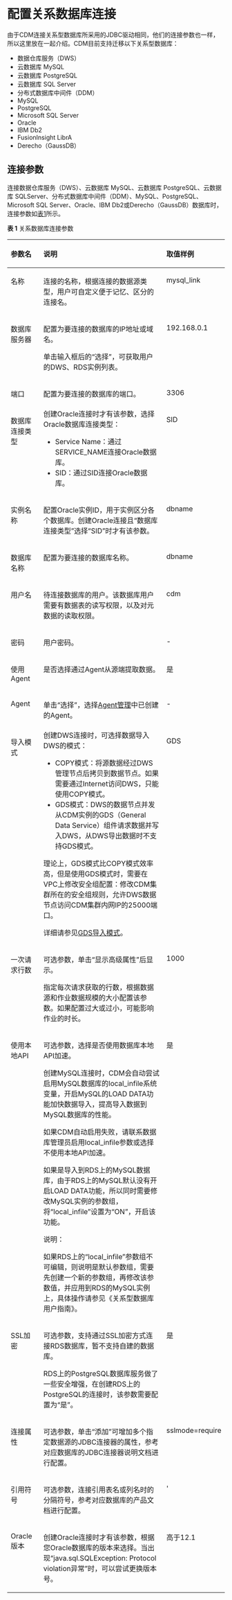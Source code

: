 # 配置关系数据库连接<a name="dayu_01_0044"></a>

由于CDM连接关系型数据库所采用的JDBC驱动相同，他们的连接参数也一样，所以这里放在一起介绍。CDM目前支持迁移以下关系型数据库：

-   数据仓库服务（DWS）
-   云数据库 MySQL
-   云数据库 PostgreSQL
-   云数据库 SQL Server
-   分布式数据库中间件（DDM）
-   MySQL
-   PostgreSQL
-   Microsoft SQL Server
-   Oracle
-   IBM Db2
-   FusionInsight LibrA
-   Derecho（GaussDB）

## 连接参数<a name="zh-cn_topic_0108275292_section15282162394110"></a>

连接数据仓库服务（DWS）、云数据库 MySQL、云数据库 PostgreSQL、云数据库 SQLServer、分布式数据库中间件（DDM）、MySQL、PostgreSQL、Microsoft SQL Server、Oracle、IBM Db2或Derecho（GaussDB）数据库时，连接参数如[表1](#zh-cn_topic_0108275292_table5321744015490)所示。

**表 1**  关系数据库连接参数

<a name="zh-cn_topic_0108275292_table5321744015490"></a>
<table><thead align="left"><tr id="zh-cn_topic_0108275292_row185605615490"><th class="cellrowborder" valign="top" width="16.5%" id="mcps1.2.4.1.1"><p id="zh-cn_topic_0108275292_p3088488815490"><a name="zh-cn_topic_0108275292_p3088488815490"></a><a name="zh-cn_topic_0108275292_p3088488815490"></a>参数名</p>
</th>
<th class="cellrowborder" valign="top" width="67.25%" id="mcps1.2.4.1.2"><p id="zh-cn_topic_0108275292_p1864797615490"><a name="zh-cn_topic_0108275292_p1864797615490"></a><a name="zh-cn_topic_0108275292_p1864797615490"></a>说明</p>
</th>
<th class="cellrowborder" valign="top" width="16.25%" id="mcps1.2.4.1.3"><p id="zh-cn_topic_0108275292_p12195902165556"><a name="zh-cn_topic_0108275292_p12195902165556"></a><a name="zh-cn_topic_0108275292_p12195902165556"></a>取值样例</p>
</th>
</tr>
</thead>
<tbody><tr id="zh-cn_topic_0108275292_row1489193511311"><td class="cellrowborder" valign="top" width="16.5%" headers="mcps1.2.4.1.1 "><p id="zh-cn_topic_0108275292_p6539611111311"><a name="zh-cn_topic_0108275292_p6539611111311"></a><a name="zh-cn_topic_0108275292_p6539611111311"></a>名称</p>
</td>
<td class="cellrowborder" valign="top" width="67.25%" headers="mcps1.2.4.1.2 "><p id="zh-cn_topic_0108275292_p6573133312010"><a name="zh-cn_topic_0108275292_p6573133312010"></a><a name="zh-cn_topic_0108275292_p6573133312010"></a>连接的名称，根据连接的数据源类型，用户可自定义便于记忆、区分的连接名。</p>
</td>
<td class="cellrowborder" valign="top" width="16.25%" headers="mcps1.2.4.1.3 "><p id="zh-cn_topic_0108275292_p22437462113249"><a name="zh-cn_topic_0108275292_p22437462113249"></a><a name="zh-cn_topic_0108275292_p22437462113249"></a>mysql_link</p>
</td>
</tr>
<tr id="zh-cn_topic_0108275292_row23645714155554"><td class="cellrowborder" valign="top" width="16.5%" headers="mcps1.2.4.1.1 "><p id="zh-cn_topic_0108275292_p36254680155554"><a name="zh-cn_topic_0108275292_p36254680155554"></a><a name="zh-cn_topic_0108275292_p36254680155554"></a>数据库服务器</p>
</td>
<td class="cellrowborder" valign="top" width="67.25%" headers="mcps1.2.4.1.2 "><p id="zh-cn_topic_0108275292_p159175149315"><a name="zh-cn_topic_0108275292_p159175149315"></a><a name="zh-cn_topic_0108275292_p159175149315"></a>配置为要连接的数据库的IP地址或域名。</p>
<p id="zh-cn_topic_0108275292_p19166366171423"><a name="zh-cn_topic_0108275292_p19166366171423"></a><a name="zh-cn_topic_0108275292_p19166366171423"></a>单击输入框后的<span class="uicontrol" id="zh-cn_topic_0108275292_uicontrol10431172063020"><a name="zh-cn_topic_0108275292_uicontrol10431172063020"></a><a name="zh-cn_topic_0108275292_uicontrol10431172063020"></a>“选择”</span>，可获取用户的DWS、RDS实例列表。</p>
</td>
<td class="cellrowborder" valign="top" width="16.25%" headers="mcps1.2.4.1.3 "><p id="zh-cn_topic_0108275292_p54006514165556"><a name="zh-cn_topic_0108275292_p54006514165556"></a><a name="zh-cn_topic_0108275292_p54006514165556"></a>192.168.0.1</p>
</td>
</tr>
<tr id="zh-cn_topic_0108275292_row35721234155558"><td class="cellrowborder" valign="top" width="16.5%" headers="mcps1.2.4.1.1 "><p id="zh-cn_topic_0108275292_p7738819155558"><a name="zh-cn_topic_0108275292_p7738819155558"></a><a name="zh-cn_topic_0108275292_p7738819155558"></a>端口</p>
</td>
<td class="cellrowborder" valign="top" width="67.25%" headers="mcps1.2.4.1.2 "><p id="zh-cn_topic_0108275292_p3924762417149"><a name="zh-cn_topic_0108275292_p3924762417149"></a><a name="zh-cn_topic_0108275292_p3924762417149"></a>配置为要连接的数据库的端口。</p>
</td>
<td class="cellrowborder" valign="top" width="16.25%" headers="mcps1.2.4.1.3 "><p id="zh-cn_topic_0108275292_p44954710165556"><a name="zh-cn_topic_0108275292_p44954710165556"></a><a name="zh-cn_topic_0108275292_p44954710165556"></a>3306</p>
</td>
</tr>
<tr id="zh-cn_topic_0108275292_row5448115094811"><td class="cellrowborder" valign="top" width="16.5%" headers="mcps1.2.4.1.1 "><p id="zh-cn_topic_0108275292_p144481450144820"><a name="zh-cn_topic_0108275292_p144481450144820"></a><a name="zh-cn_topic_0108275292_p144481450144820"></a>数据库连接类型</p>
</td>
<td class="cellrowborder" valign="top" width="67.25%" headers="mcps1.2.4.1.2 "><div class="p" id="zh-cn_topic_0108275292_p444865034813"><a name="zh-cn_topic_0108275292_p444865034813"></a><a name="zh-cn_topic_0108275292_p444865034813"></a>创建Oracle连接时才有该参数，选择Oracle数据库连接类型：<a name="zh-cn_topic_0108275292_ul13788144814525"></a><a name="zh-cn_topic_0108275292_ul13788144814525"></a><ul id="zh-cn_topic_0108275292_ul13788144814525"><li>Service Name：通过SERVICE_NAME连接Oracle数据库。</li><li>SID：通过SID连接Oracle数据库。</li></ul>
</div>
</td>
<td class="cellrowborder" valign="top" width="16.25%" headers="mcps1.2.4.1.3 "><p id="zh-cn_topic_0108275292_p18448185018489"><a name="zh-cn_topic_0108275292_p18448185018489"></a><a name="zh-cn_topic_0108275292_p18448185018489"></a>SID</p>
</td>
</tr>
<tr id="zh-cn_topic_0108275292_row194439216501"><td class="cellrowborder" valign="top" width="16.5%" headers="mcps1.2.4.1.1 "><p id="zh-cn_topic_0108275292_p1361114173375"><a name="zh-cn_topic_0108275292_p1361114173375"></a><a name="zh-cn_topic_0108275292_p1361114173375"></a>实例名称</p>
</td>
<td class="cellrowborder" valign="top" width="67.25%" headers="mcps1.2.4.1.2 "><p id="zh-cn_topic_0108275292_p1161191718375"><a name="zh-cn_topic_0108275292_p1161191718375"></a><a name="zh-cn_topic_0108275292_p1161191718375"></a>配置Oracle实例ID，用于实例区分各个数据库。创建Oracle连接且<span class="parmname" id="zh-cn_topic_0108275292_parmname1699359125110"><a name="zh-cn_topic_0108275292_parmname1699359125110"></a><a name="zh-cn_topic_0108275292_parmname1699359125110"></a>“数据库连接类型”</span>选择<span class="parmvalue" id="zh-cn_topic_0108275292_parmvalue79185163529"><a name="zh-cn_topic_0108275292_parmvalue79185163529"></a><a name="zh-cn_topic_0108275292_parmvalue79185163529"></a>“SID”</span>时才有该参数。</p>
</td>
<td class="cellrowborder" valign="top" width="16.25%" headers="mcps1.2.4.1.3 "><p id="zh-cn_topic_0108275292_p14611317163710"><a name="zh-cn_topic_0108275292_p14611317163710"></a><a name="zh-cn_topic_0108275292_p14611317163710"></a>dbname</p>
</td>
</tr>
<tr id="zh-cn_topic_0108275292_row58054787162632"><td class="cellrowborder" valign="top" width="16.5%" headers="mcps1.2.4.1.1 "><p id="zh-cn_topic_0108275292_p4817321162632"><a name="zh-cn_topic_0108275292_p4817321162632"></a><a name="zh-cn_topic_0108275292_p4817321162632"></a>数据库名称</p>
</td>
<td class="cellrowborder" valign="top" width="67.25%" headers="mcps1.2.4.1.2 "><p id="zh-cn_topic_0108275292_p45683474171354"><a name="zh-cn_topic_0108275292_p45683474171354"></a><a name="zh-cn_topic_0108275292_p45683474171354"></a>配置为要连接的数据库名称。</p>
</td>
<td class="cellrowborder" valign="top" width="16.25%" headers="mcps1.2.4.1.3 "><p id="zh-cn_topic_0108275292_p22858665165556"><a name="zh-cn_topic_0108275292_p22858665165556"></a><a name="zh-cn_topic_0108275292_p22858665165556"></a>dbname</p>
</td>
</tr>
<tr id="zh-cn_topic_0108275292_row121116115490"><td class="cellrowborder" valign="top" width="16.5%" headers="mcps1.2.4.1.1 "><p id="zh-cn_topic_0108275292_p3099525315490"><a name="zh-cn_topic_0108275292_p3099525315490"></a><a name="zh-cn_topic_0108275292_p3099525315490"></a>用户名</p>
</td>
<td class="cellrowborder" valign="top" width="67.25%" headers="mcps1.2.4.1.2 "><p id="zh-cn_topic_0108275292_p2758753215490"><a name="zh-cn_topic_0108275292_p2758753215490"></a><a name="zh-cn_topic_0108275292_p2758753215490"></a>待连接数据库的用户。该数据库用户需要有数据表的读写权限，以及对元数据的读取权限。</p>
</td>
<td class="cellrowborder" valign="top" width="16.25%" headers="mcps1.2.4.1.3 "><p id="zh-cn_topic_0108275292_p14053644165556"><a name="zh-cn_topic_0108275292_p14053644165556"></a><a name="zh-cn_topic_0108275292_p14053644165556"></a>cdm</p>
</td>
</tr>
<tr id="zh-cn_topic_0108275292_row4576104015490"><td class="cellrowborder" valign="top" width="16.5%" headers="mcps1.2.4.1.1 "><p id="zh-cn_topic_0108275292_p1565673415490"><a name="zh-cn_topic_0108275292_p1565673415490"></a><a name="zh-cn_topic_0108275292_p1565673415490"></a>密码</p>
</td>
<td class="cellrowborder" valign="top" width="67.25%" headers="mcps1.2.4.1.2 "><p id="zh-cn_topic_0108275292_p6023590815490"><a name="zh-cn_topic_0108275292_p6023590815490"></a><a name="zh-cn_topic_0108275292_p6023590815490"></a>用户密码。</p>
</td>
<td class="cellrowborder" valign="top" width="16.25%" headers="mcps1.2.4.1.3 "><p id="zh-cn_topic_0108275292_p44559445165556"><a name="zh-cn_topic_0108275292_p44559445165556"></a><a name="zh-cn_topic_0108275292_p44559445165556"></a>-</p>
</td>
</tr>
<tr id="zh-cn_topic_0108275292_row15561131344619"><td class="cellrowborder" valign="top" width="16.5%" headers="mcps1.2.4.1.1 "><p id="zh-cn_topic_0108275292_p815422212356"><a name="zh-cn_topic_0108275292_p815422212356"></a><a name="zh-cn_topic_0108275292_p815422212356"></a>使用Agent</p>
</td>
<td class="cellrowborder" valign="top" width="67.25%" headers="mcps1.2.4.1.2 "><p id="zh-cn_topic_0108275292_p1615418228357"><a name="zh-cn_topic_0108275292_p1615418228357"></a><a name="zh-cn_topic_0108275292_p1615418228357"></a>是否选择通过Agent从源端提取数据。</p>
</td>
<td class="cellrowborder" valign="top" width="16.25%" headers="mcps1.2.4.1.3 "><p id="zh-cn_topic_0108275292_p1415442293513"><a name="zh-cn_topic_0108275292_p1415442293513"></a><a name="zh-cn_topic_0108275292_p1415442293513"></a>是</p>
</td>
</tr>
<tr id="zh-cn_topic_0108275292_row19539167464"><td class="cellrowborder" valign="top" width="16.5%" headers="mcps1.2.4.1.1 "><p id="zh-cn_topic_0108275292_p18412133418352"><a name="zh-cn_topic_0108275292_p18412133418352"></a><a name="zh-cn_topic_0108275292_p18412133418352"></a>Agent</p>
</td>
<td class="cellrowborder" valign="top" width="67.25%" headers="mcps1.2.4.1.2 "><p id="zh-cn_topic_0108275292_p5412193413515"><a name="zh-cn_topic_0108275292_p5412193413515"></a><a name="zh-cn_topic_0108275292_p5412193413515"></a>单击<span class="uicontrol" id="zh-cn_topic_0108275292_uicontrol7592322128"><a name="zh-cn_topic_0108275292_uicontrol7592322128"></a><a name="zh-cn_topic_0108275292_uicontrol7592322128"></a>“选择”</span>，选择<a href="Agent管理.md">Agent管理</a>中已创建的Agent。</p>
</td>
<td class="cellrowborder" valign="top" width="16.25%" headers="mcps1.2.4.1.3 "><p id="zh-cn_topic_0108275292_p1241253413354"><a name="zh-cn_topic_0108275292_p1241253413354"></a><a name="zh-cn_topic_0108275292_p1241253413354"></a>-</p>
</td>
</tr>
<tr id="zh-cn_topic_0108275292_row1052972355110"><td class="cellrowborder" valign="top" width="16.5%" headers="mcps1.2.4.1.1 "><p id="zh-cn_topic_0108275292_p852982335111"><a name="zh-cn_topic_0108275292_p852982335111"></a><a name="zh-cn_topic_0108275292_p852982335111"></a>导入模式</p>
</td>
<td class="cellrowborder" valign="top" width="67.25%" headers="mcps1.2.4.1.2 "><div class="p" id="zh-cn_topic_0108275292_p446911471193"><a name="zh-cn_topic_0108275292_p446911471193"></a><a name="zh-cn_topic_0108275292_p446911471193"></a>创建DWS连接时，可选择数据导入DWS的模式：<a name="zh-cn_topic_0108275292_ul1142321620106"></a><a name="zh-cn_topic_0108275292_ul1142321620106"></a><ul id="zh-cn_topic_0108275292_ul1142321620106"><li>COPY模式：将源数据经过DWS管理节点后拷贝到数据节点。如果需要通过Internet访问DWS，只能使用COPY模式。</li><li>GDS模式：DWS的数据节点并发从CDM实例的GDS（General Data Service）组件请求数据并写入DWS，从DWS导出数据时不支持GDS模式。</li></ul>
</div>
<p id="zh-cn_topic_0108275292_p1513304816280"><a name="zh-cn_topic_0108275292_p1513304816280"></a><a name="zh-cn_topic_0108275292_p1513304816280"></a>理论上，GDS模式比COPY模式效率高，但是使用GDS模式时，需要在VPC上修改安全组配置：<span id="zh-cn_topic_0108275292_ph178574165404"><a name="zh-cn_topic_0108275292_ph178574165404"></a><a name="zh-cn_topic_0108275292_ph178574165404"></a>修改CDM集群所在的安全组规则，允许DWS数据节点访问CDM集群内网IP的25000端口。</span></p>
<p id="zh-cn_topic_0108275292_p430414994419"><a name="zh-cn_topic_0108275292_p430414994419"></a><a name="zh-cn_topic_0108275292_p430414994419"></a><span id="zh-cn_topic_0108275292_ph19242195584513"><a name="zh-cn_topic_0108275292_ph19242195584513"></a><a name="zh-cn_topic_0108275292_ph19242195584513"></a>详细请参见<a href="GDS导入模式.md#dayu_01_0107">GDS导入模式</a>。</span></p>
</td>
<td class="cellrowborder" valign="top" width="16.25%" headers="mcps1.2.4.1.3 "><p id="zh-cn_topic_0108275292_p6529182325118"><a name="zh-cn_topic_0108275292_p6529182325118"></a><a name="zh-cn_topic_0108275292_p6529182325118"></a>GDS</p>
</td>
</tr>
<tr id="zh-cn_topic_0108275292_row2500625417340"><td class="cellrowborder" valign="top" width="16.5%" headers="mcps1.2.4.1.1 "><p id="zh-cn_topic_0108275292_p1224068017340"><a name="zh-cn_topic_0108275292_p1224068017340"></a><a name="zh-cn_topic_0108275292_p1224068017340"></a>一次请求行数</p>
</td>
<td class="cellrowborder" valign="top" width="67.25%" headers="mcps1.2.4.1.2 "><p id="zh-cn_topic_0108275292_p5197104317340"><a name="zh-cn_topic_0108275292_p5197104317340"></a><a name="zh-cn_topic_0108275292_p5197104317340"></a>可选参数，单击<span class="uicontrol" id="zh-cn_topic_0108275292_uicontrol5461892117452"><a name="zh-cn_topic_0108275292_uicontrol5461892117452"></a><a name="zh-cn_topic_0108275292_uicontrol5461892117452"></a>“显示高级属性”</span>后显示。</p>
<p id="zh-cn_topic_0108275292_p6431931117532"><a name="zh-cn_topic_0108275292_p6431931117532"></a><a name="zh-cn_topic_0108275292_p6431931117532"></a>指定每次请求获取的行数，根据数据源和作业数据规模的大小配置该参数。如果配置过大或过小，可能影响作业的时长。</p>
</td>
<td class="cellrowborder" valign="top" width="16.25%" headers="mcps1.2.4.1.3 "><p id="zh-cn_topic_0108275292_p4890496717340"><a name="zh-cn_topic_0108275292_p4890496717340"></a><a name="zh-cn_topic_0108275292_p4890496717340"></a>1000</p>
</td>
</tr>
<tr id="zh-cn_topic_0108275292_row2709354152229"><td class="cellrowborder" valign="top" width="16.5%" headers="mcps1.2.4.1.1 "><p id="zh-cn_topic_0108275292_p18131153152229"><a name="zh-cn_topic_0108275292_p18131153152229"></a><a name="zh-cn_topic_0108275292_p18131153152229"></a>使用本地API</p>
</td>
<td class="cellrowborder" valign="top" width="67.25%" headers="mcps1.2.4.1.2 "><p id="zh-cn_topic_0108275292_p59337251152229"><a name="zh-cn_topic_0108275292_p59337251152229"></a><a name="zh-cn_topic_0108275292_p59337251152229"></a>可选参数，选择是否使用数据库本地API加速。</p>
<p id="zh-cn_topic_0108275292_p7644611844"><a name="zh-cn_topic_0108275292_p7644611844"></a><a name="zh-cn_topic_0108275292_p7644611844"></a>创建MySQL连接时，CDM会自动尝试启用MySQL数据库的local_infile系统变量，开启MySQL的LOAD DATA功能加快数据导入，提高导入数据到MySQL数据库的性能。</p>
<p id="zh-cn_topic_0108275292_p185441332104613"><a name="zh-cn_topic_0108275292_p185441332104613"></a><a name="zh-cn_topic_0108275292_p185441332104613"></a>如果CDM自动启用失败，请联系数据库管理员启用local_infile参数或选择不使用本地API加速。</p>
<p id="zh-cn_topic_0108275292_p55566957111936"><a name="zh-cn_topic_0108275292_p55566957111936"></a><a name="zh-cn_topic_0108275292_p55566957111936"></a>如果是导入到RDS上的MySQL数据库，由于RDS上的MySQL默认没有开启LOAD DATA功能，所以同时需要修改MySQL实例的参数组，将<span class="parmname" id="zh-cn_topic_0108275292_parmname12941708112425"><a name="zh-cn_topic_0108275292_parmname12941708112425"></a><a name="zh-cn_topic_0108275292_parmname12941708112425"></a>“local_infile”</span>设置为<span class="parmvalue" id="zh-cn_topic_0108275292_parmvalue42473867112458"><a name="zh-cn_topic_0108275292_parmvalue42473867112458"></a><a name="zh-cn_topic_0108275292_parmvalue42473867112458"></a>“ON”</span>，开启该功能。</p>
<div class="note" id="zh-cn_topic_0108275292_note4673912112650"><a name="zh-cn_topic_0108275292_note4673912112650"></a><a name="zh-cn_topic_0108275292_note4673912112650"></a><span class="notetitle"> 说明： </span><div class="notebody"><p id="zh-cn_topic_0108275292_p42065216112650"><a name="zh-cn_topic_0108275292_p42065216112650"></a><a name="zh-cn_topic_0108275292_p42065216112650"></a>如果RDS上的<span class="parmname" id="zh-cn_topic_0108275292_parmname5838373112711"><a name="zh-cn_topic_0108275292_parmname5838373112711"></a><a name="zh-cn_topic_0108275292_parmname5838373112711"></a>“local_infile”</span>参数组不可编辑，则说明是默认参数组，需要先创建一个新的参数组，再修改该参数值，并应用到RDS的MySQL实例上，具体操作请参见<span id="zh-cn_topic_0108275292_cite28577112922"><a name="zh-cn_topic_0108275292_cite28577112922"></a><a name="zh-cn_topic_0108275292_cite28577112922"></a>《关系型数据库用户指南》</span>。</p>
</div></div>
</td>
<td class="cellrowborder" valign="top" width="16.25%" headers="mcps1.2.4.1.3 "><p id="zh-cn_topic_0108275292_p41588042152229"><a name="zh-cn_topic_0108275292_p41588042152229"></a><a name="zh-cn_topic_0108275292_p41588042152229"></a>是</p>
</td>
</tr>
<tr id="zh-cn_topic_0108275292_row23768220141711"><td class="cellrowborder" valign="top" width="16.5%" headers="mcps1.2.4.1.1 "><p id="zh-cn_topic_0108275292_p46177674141711"><a name="zh-cn_topic_0108275292_p46177674141711"></a><a name="zh-cn_topic_0108275292_p46177674141711"></a>SSL加密</p>
</td>
<td class="cellrowborder" valign="top" width="67.25%" headers="mcps1.2.4.1.2 "><p id="zh-cn_topic_0108275292_p49404153141711"><a name="zh-cn_topic_0108275292_p49404153141711"></a><a name="zh-cn_topic_0108275292_p49404153141711"></a>可选参数，支持通过SSL加密方式连接RDS数据库，暂不支持自建的数据库。</p>
<p id="zh-cn_topic_0108275292_p7938225104611"><a name="zh-cn_topic_0108275292_p7938225104611"></a><a name="zh-cn_topic_0108275292_p7938225104611"></a>RDS上的PostgreSQL数据库服务做了一些安全增强，在创建RDS上的PostgreSQL的连接时，该参数需要配置为<span class="parmvalue" id="zh-cn_topic_0108275292_parmvalue1471811204811"><a name="zh-cn_topic_0108275292_parmvalue1471811204811"></a><a name="zh-cn_topic_0108275292_parmvalue1471811204811"></a>“是”</span>。</p>
</td>
<td class="cellrowborder" valign="top" width="16.25%" headers="mcps1.2.4.1.3 "><p id="zh-cn_topic_0108275292_p42313489141711"><a name="zh-cn_topic_0108275292_p42313489141711"></a><a name="zh-cn_topic_0108275292_p42313489141711"></a>是</p>
</td>
</tr>
<tr id="zh-cn_topic_0108275292_row6497846117345"><td class="cellrowborder" valign="top" width="16.5%" headers="mcps1.2.4.1.1 "><p id="zh-cn_topic_0108275292_p2876397817345"><a name="zh-cn_topic_0108275292_p2876397817345"></a><a name="zh-cn_topic_0108275292_p2876397817345"></a>连接属性</p>
</td>
<td class="cellrowborder" valign="top" width="67.25%" headers="mcps1.2.4.1.2 "><p id="zh-cn_topic_0108275292_p4818086317345"><a name="zh-cn_topic_0108275292_p4818086317345"></a><a name="zh-cn_topic_0108275292_p4818086317345"></a>可选参数，单击<span class="uicontrol" id="zh-cn_topic_0108275292_uicontrol562410381772"><a name="zh-cn_topic_0108275292_uicontrol562410381772"></a><a name="zh-cn_topic_0108275292_uicontrol562410381772"></a>“添加”</span>可增加多个指定数据源的JDBC连接器的属性，参考对应数据库的JDBC连接器说明文档进行配置。</p>
</td>
<td class="cellrowborder" valign="top" width="16.25%" headers="mcps1.2.4.1.3 "><p id="zh-cn_topic_0108275292_p1033584517345"><a name="zh-cn_topic_0108275292_p1033584517345"></a><a name="zh-cn_topic_0108275292_p1033584517345"></a>sslmode=require</p>
</td>
</tr>
<tr id="zh-cn_topic_0108275292_row5885315517348"><td class="cellrowborder" valign="top" width="16.5%" headers="mcps1.2.4.1.1 "><p id="zh-cn_topic_0108275292_p237624617348"><a name="zh-cn_topic_0108275292_p237624617348"></a><a name="zh-cn_topic_0108275292_p237624617348"></a>引用符号</p>
</td>
<td class="cellrowborder" valign="top" width="67.25%" headers="mcps1.2.4.1.2 "><p id="zh-cn_topic_0108275292_p5825824617348"><a name="zh-cn_topic_0108275292_p5825824617348"></a><a name="zh-cn_topic_0108275292_p5825824617348"></a>可选参数，连接引用表名或列名时的分隔符号，参考对应数据库的产品文档进行配置。</p>
</td>
<td class="cellrowborder" valign="top" width="16.25%" headers="mcps1.2.4.1.3 "><p id="zh-cn_topic_0108275292_p2129746617348"><a name="zh-cn_topic_0108275292_p2129746617348"></a><a name="zh-cn_topic_0108275292_p2129746617348"></a>'</p>
</td>
</tr>
<tr id="zh-cn_topic_0108275292_row146899353718"><td class="cellrowborder" valign="top" width="16.5%" headers="mcps1.2.4.1.1 "><p id="zh-cn_topic_0108275292_p1368919373712"><a name="zh-cn_topic_0108275292_p1368919373712"></a><a name="zh-cn_topic_0108275292_p1368919373712"></a>Oracle版本</p>
</td>
<td class="cellrowborder" valign="top" width="67.25%" headers="mcps1.2.4.1.2 "><p id="zh-cn_topic_0108275292_p06898318376"><a name="zh-cn_topic_0108275292_p06898318376"></a><a name="zh-cn_topic_0108275292_p06898318376"></a>创建Oracle连接时才有该参数，根据您Oracle数据库的版本来选择。当出现<span class="uicontrol" id="zh-cn_topic_0108275292_uicontrol184099710382"><a name="zh-cn_topic_0108275292_uicontrol184099710382"></a><a name="zh-cn_topic_0108275292_uicontrol184099710382"></a>“java.sql.SQLException: Protocol violation异常”</span>时，可以尝试更换版本号。</p>
</td>
<td class="cellrowborder" valign="top" width="16.25%" headers="mcps1.2.4.1.3 "><p id="zh-cn_topic_0108275292_p268919319374"><a name="zh-cn_topic_0108275292_p268919319374"></a><a name="zh-cn_topic_0108275292_p268919319374"></a>高于12.1</p>
</td>
</tr>
</tbody>
</table>

